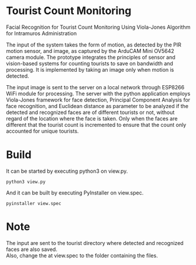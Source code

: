 # Tourist Count Monitoring

Facial Recognition for Tourist Count Monitoring Using Viola-Jones Algorithm for Intramuros Administration

The input of the system takes the form of motion, as detected by the PIR motion sensor, and image, as captured by the ArduCAM Mini OV5642 camera module. The prototype integrates the principles of sensor and vision-based systems for counting tourists to save on bandwidth and processing. It is implemented by taking an image only when motion is detected.

The input image is sent to the server on a local network through ESP8266 WiFi module for processing. The server with the python application employs Viola-Jones framework for face detection, Principal Component Analysis for face recognition, and Euclidean distance as parameter to be analyzed if the detected and recognized faces are of different tourists or not, without regard of the location where the face is taken. Only when the faces are different that the tourist count is incremented to ensure that the count only accounted for unique tourists.

# Build

It can be started by executing python3 on view.py.
```
python3 view.py
```

And it can be built by executing PyInstaller on view.spec.
```
pyinstaller view.spec
```

# Note

The input are sent to the tourist directory where detected and recognized faces are also saved.  
Also, change the <directory> at view.spec to the folder containing the files.